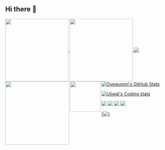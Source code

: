 ## Hi there 👋

<!--
**codefoxut/codefoxut** is a ✨ _special_ ✨ repository because its `README.md` (this file) appears on your GitHub profile.

Here are some ideas to get you started:

- 🔭 I’m currently working on ...
- 🌱 I’m currently learning ...
- 👯 I’m looking to collaborate on ...
- 🤔 I’m looking for help with ...
- 💬 Ask me about ...
- 📫 How to reach me: ...
- 😄 Pronouns: ...
- ⚡ Fun fact: ...
-->

<a href="#">
  <img height=200 align="center" src="https://my-stats-43gk.vercel.app/api?username=codefoxut&show_icons=true&theme=radical&hide=contribs,issues&show=discussions_answered&rank_icon=github&include_all_commits=true&card_width=150" />
</a>
<a href="#">
  <img height=200 align="center" src="https://my-stats-43gk.vercel.app/api/top-langs/?username=codefoxut&hide=html,scss,css&langs_count=8&layout=compact&theme=radical&card_width=150" />
</a>

<img align="left" height=202 src="https://github-readme-streak-stats-git-main-davids-projects-ad77adcc.vercel.app/?user=codefoxut&theme=radical"/>
<img align="left" height=97 src="https://github-profile-trophy.vercel.app/?username=codefoxut&theme=radical&no-frame=true&title=Stars,Followers,Commits&column=-1"/>



<!--a href=#><img src="contributions.svg"></a-->

<!--p align="center">
  Visitor count<br>
  <img src="https://profile-counter.glitch.me/_codefoxut/count.svg" />
</p-->

<a href="https://github.com/codefoxut">
  <img align="center" src="https://github-readme-stats.vercel.app/api/top-langs/?username=codefoxut&hide=dockerfile,css&title_color=ffffff&text_color=c9cacc&icon_color=2bbc8a&bg_color=1d1f21" />
</a>

<a href="https://github.com/codefoxut">
  <img align="center" src="https://github-readme-stats.vercel.app/api?username=codefoxut&show_icons=true&line_height=27&count_private=true&title_color=ffffff&text_color=c9cacc&icon_color=2bbc8a&bg_color=1d1f21" alt="Oyewunmi's GitHub Stats" />
</a>

[![Ujjwal's Coding stats](https://github-readme-stats.vercel.app/api/wakatime?username=codefoxut&layout=compact)](https://github.com/codefoxut)
<!-- https://github.com/oyewunmio/oyewunmio -->

[![](https://raw.githubusercontent.com/codefoxut/codefoxut/master/profile-summary-card-output/vue/0-profile-details.svg)](https://github.com/vn7n24fzkq/github-profile-summary-cards)
[![](https://raw.githubusercontent.com/codefoxut/codefoxut/master/profile-summary-card-output/vue/1-repos-per-language.svg)](https://github.com/vn7n24fzkq/github-profile-summary-cards)
[![](https://raw.githubusercontent.com/codefoxut/codefoxut/master/profile-summary-card-output/vue/2-most-commit-language.svg)](https://github.com/vn7n24fzkq/github-profile-summary-cards)
![](https://komarev.com/ghpvc/?username=codefoxut&color=green)

[![](http://github-profile-summary-cards.vercel.app/api/cards/profile-details?username=codefoxut&theme=blue_green)]
<!-- https://github-profile-summary-cards.vercel.app/demo.html -->
<!-- https://github.com/anuraghazra/github-readme-stats   -->
